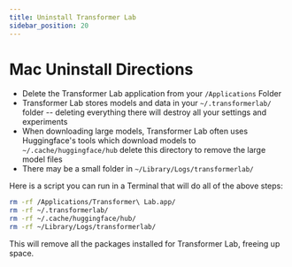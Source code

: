 ```yaml
---
title: Uninstall Transformer Lab
sidebar_position: 20
---
```


# Mac Uninstall Directions

- Delete the Transformer Lab application from your `/Applications` Folder
- Transformer Lab stores models and data in your `~/.transformerlab/` folder -- deleting everything there will destroy all your settings and experiments
- When downloading large models, Transformer Lab often uses Huggingface's tools which download models to `~/.cache/huggingface/hub` delete this directory to remove the large model files
- There may be a small folder in `~/Library/Logs/transformerlab/`

Here is a script you can run in a Terminal that will do all of the above steps:

```bash
rm -rf /Applications/Transformer\ Lab.app/
rm -rf ~/.transformerlab/
rm -rf ~/.cache/huggingface/hub/
rm -rf ~/Library/Logs/transformerlab/
```

This will remove all the packages installed for Transformer Lab, freeing up space.
